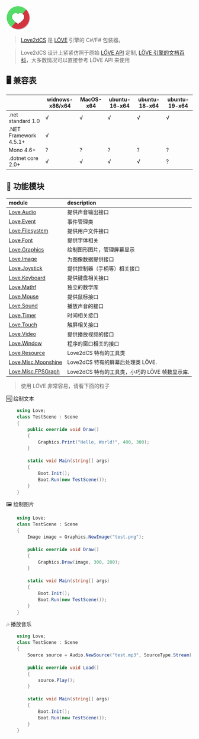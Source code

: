 ![](/img/logo.png)
> [Love2dCS](https://github.com/endlesstravel/Love2dCS) 是 [LÖVE](https://love2d.org/) 引擎的 C#/F# 包装器。

> Love2dCS 设计上紧紧仿照于原始 [LÖVE API](https://love2d.org/wiki/) 定制, [LÖVE 引擎的文档百科]((https://love2d.org/wiki/))，大多数情况可以直接参考 LÖVE API 来使用

## 🖥 兼容表
|                     |widnows-x86/x64|  MacOS-x64    |ubuntu-16-x64  |ubuntu-18-x64  |ubuntu-19-x64  |
|---------------------|---------------|---------------|---------------|---------------|---------------|
|.net standard 1.0    |√              |√              |√              |√              |√              |
|.NET Framework 4.5.1+|√              |               |               |               |               |
|Mono 4.6+            |?              |?              |?              |?              |?              |
|.dotnet core 2.0+    |√              |√              |√              |√              |?              |

## 🎫 功能模块

|module              | description                      |
|:-------------------|:-----------------------------------|
|[Love.Audio](/module/Love.Audio.md)  | 提供声音输出接口
|[Love.Event](/module/Love.Event.md)	| 事件管理类
|[Love.Filesystem](/module/Love.Filesystem.md)	| 提供用户文件接口
|[Love.Font](/module/Love.Font.md)	| 提供字体相关
|[Love.Graphics](/module/Love.Graphics.md)	| 绘制图形图片，管理屏幕显示
|[Love.Image](/module/Love.Image.md)	| 为图像数据提供接口
|[Love.Joystick](/module/Love.Joystick.md)	| 提供控制器（手柄等）相关接口
|[Love.Keyboard](/module/Love.Keyboard.md)	| 提供键盘相关接口
|[Love.Mathf](/module/Love.Mathf.md)	| 独立的数学库
|[Love.Mouse](/module/Love.Mouse.md)	| 提供鼠标接口
|[Love.Sound](/module/Love.Sound.md)	| 播放声音的接口
|[Love.Timer](/module/Love.Timer.md)	| 时间相关接口
|[Love.Touch](/module/Love.Touch.md)	| 触屏相关接口
|[Love.Video](/module/Love.Video.md)	| 提供播放视频的接口
|[Love.Window](/module/Love.Window.md)	| 程序的窗口相关的接口
|[Love.Resource](/module/Love.Resource.md) | Love2dCS 特有的工具类
|[Love.Misc.Moonshine](/module/Love.Misc.Moonshine.md) | Love2dCS 特有的屏幕后处理类 LÖVE.
|[Love.Misc.FPSGraph](/module/Love.Misc.FPSGraph.md) | Love2dCS 特有的工具类，小巧的 LÖVE 帧数显示库.


>  使用 LÖVE 非常容易，请看下面的粒子

🆚 绘制文本
```C#
    using Love;
    class TestScene : Scene
    {
        public override void Draw()
        {
            Graphics.Print("Hello, World!", 400, 300);
        }

        static void Main(string[] args)
        {
            Boot.Init();
            Boot.Run(new TestScene());
        }
    }
```

🖼 绘制图片
```C#
    using Love;
    class TestScene : Scene
    {
        Image image = Graphics.NewImage("test.png");

        public override void Draw()
        {
            Graphics.Draw(image, 300, 200);
        }

        static void Main(string[] args)
        {
            Boot.Init();
            Boot.Run(new TestScene());
        }
    }
```


🎶 播放音乐
```C#
    using Love;
    class TestScene : Scene
    {
        Source source = Audio.NewSource("test.mp3", SourceType.Stream);

        public override void Load()
        {
            source.Play();
        }

        static void Main(string[] args)
        {
            Boot.Init();
            Boot.Run(new TestScene());
        }
    }
```